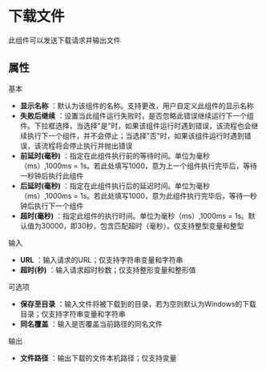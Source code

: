 # 下载文件

此组件可以发送下载请求并输出文件

## 属性

基本
- **显示名称** ：默认为该组件的名称。支持更改，用户自定义此组件的显示名称
- **失败后继续** ：设置当此组件运行失败时，是否忽略此错误继续运行下一个组件。下拉框选择，当选择"是"时，如果该组件运行时遇到错误，该流程也会继续执行下一个组件，并不会停止；当选择"否"时，如果该组件运行时遇到错误，该流程将会停止执行并抛出错误
- **前延时(毫秒)** ：指定在此组件执行前的等待时间。单位为毫秒（ms）,1000ms = 1s。若此处填写1000，意为上一个组件执行完毕后，等待一秒钟后执行此组件
- **后延时(毫秒)** ：指定在此组件执行后的延迟时间。单位为毫秒（ms）,1000ms = 1s。若此处填写1000，意为此组件执行完毕后，等待一秒钟后执行下一个组件
- **超时(毫秒)** ：指定此组件的执行时间。单位为毫秒（ms）,1000ms = 1s。默认值为30000，即30秒，包含匹配超时（毫秒）。仅支持整型变量和整型

输入

- **URL** ：输入请求的URL；仅支持字符串变量和字符串
- **超时(秒)** ：输入请求超时秒数；仅支持整形变量和整形值

可选项

- **保存至目录** ：输入文件将被下载到的目录，若为空则默认为Windows的下载目录；仅支持字符串变量和字符串
- **同名覆盖** ：输入是否覆盖当前路径的同名文件

输出

- **文件路径** ：输出下载的文件本机路径；仅支持变量
